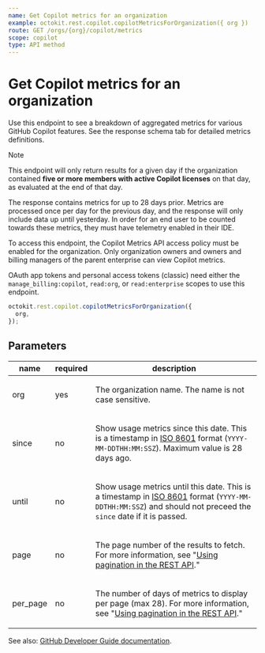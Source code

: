 ```yaml
---
name: Get Copilot metrics for an organization
example: octokit.rest.copilot.copilotMetricsForOrganization({ org })
route: GET /orgs/{org}/copilot/metrics
scope: copilot
type: API method
---
```


# Get Copilot metrics for an organization

Use this endpoint to see a breakdown of aggregated metrics for various GitHub Copilot features. See the response schema tab for detailed metrics definitions.

> [!NOTE]
> This endpoint will only return results for a given day if the organization contained **five or more members with active Copilot licenses** on that day, as evaluated at the end of that day.

The response contains metrics for up to 28 days prior. Metrics are processed once per day for the previous day,
and the response will only include data up until yesterday. In order for an end user to be counted towards these metrics,
they must have telemetry enabled in their IDE.

To access this endpoint, the Copilot Metrics API access policy must be enabled for the organization.
Only organization owners and owners and billing managers of the parent enterprise can view Copilot metrics.

OAuth app tokens and personal access tokens (classic) need either the `manage_billing:copilot`, `read:org`, or `read:enterprise` scopes to use this endpoint.

```js
octokit.rest.copilot.copilotMetricsForOrganization({
  org,
});
```

## Parameters

<table>
  <thead>
    <tr>
      <th>name</th>
      <th>required</th>
      <th>description</th>
    </tr>
  </thead>
  <tbody>
    <tr><td>org</td><td>yes</td><td>

The organization name. The name is not case sensitive.

</td></tr>
<tr><td>since</td><td>no</td><td>

Show usage metrics since this date. This is a timestamp in [ISO 8601](https://en.wikipedia.org/wiki/ISO_8601) format (`YYYY-MM-DDTHH:MM:SSZ`). Maximum value is 28 days ago.

</td></tr>
<tr><td>until</td><td>no</td><td>

Show usage metrics until this date. This is a timestamp in [ISO 8601](https://en.wikipedia.org/wiki/ISO_8601) format (`YYYY-MM-DDTHH:MM:SSZ`) and should not preceed the `since` date if it is passed.

</td></tr>
<tr><td>page</td><td>no</td><td>

The page number of the results to fetch. For more information, see "[Using pagination in the REST API](https://docs.github.com/rest/using-the-rest-api/using-pagination-in-the-rest-api)."

</td></tr>
<tr><td>per_page</td><td>no</td><td>

The number of days of metrics to display per page (max 28). For more information, see "[Using pagination in the REST API](https://docs.github.com/rest/using-the-rest-api/using-pagination-in-the-rest-api)."

</td></tr>
  </tbody>
</table>

See also: [GitHub Developer Guide documentation](https://docs.github.com/rest/copilot/copilot-metrics#get-copilot-metrics-for-an-organization).
